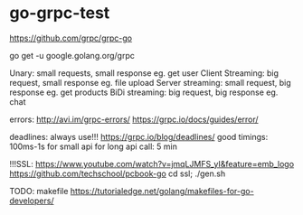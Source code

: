 # go-grpc-test


https://github.com/grpc/grpc-go

go get -u google.golang.org/grpc

Unary: small requests, small response eg. get user
Client Streaming: big request, small response eg. file upload
Server streaming: small request, big response eg. get products
BiDi streaming: big request, big response eg. chat

errors:
    http://avi.im/grpc-errors/
    https://grpc.io/docs/guides/error/

deadlines:
    always use!!!
    https://grpc.io/blog/deadlines/
    good timings: 
        100ms-1s for small api
        for long api call: 5 min


!!!SSL:
    https://www.youtube.com/watch?v=jmqLJMFS_yI&feature=emb_logo
    https://github.com/techschool/pcbook-go
    cd ssl; ./gen.sh

TODO:
    makefile
    https://tutorialedge.net/golang/makefiles-for-go-developers/